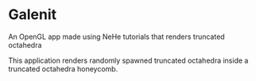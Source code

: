 # Galenit
An OpenGL app made using NeHe tutorials that renders truncated octahedra

This application renders randomly spawned truncated octahedra inside a truncated octahedra honeycomb.
